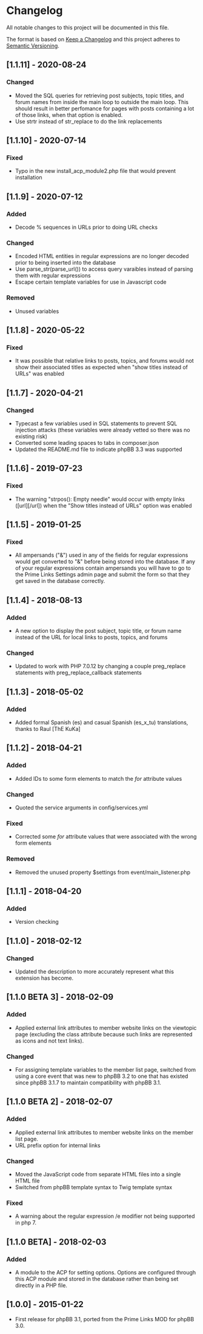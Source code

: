 # Changelog
All notable changes to this project will be documented in this file.

The format is based on [Keep a Changelog](http://keepachangelog.com/en/1.0.0/)
and this project adheres to [Semantic Versioning](http://semver.org/spec/v2.0.0.html).

## [1.1.11] - 2020-08-24
### Changed
- Moved the SQL queries for retrieving post subjects, topic titles, and forum names from inside the main loop to outside the main loop. This should result in better perfomance for pages with posts containing a lot of those links, when that option is enabled.
- Use strtr instead of str_replace to do the link replacements

## [1.1.10] - 2020-07-14
### Fixed
- Typo in the new install_acp_module2.php file that would prevent installation

## [1.1.9] - 2020-07-12
### Added
- Decode % sequences in URLs prior to doing URL checks

### Changed
- Encoded HTML entities in regular expressions are no longer decoded prior to being inserted into the database
- Use parse_str(parse_url()) to access query varaibles instead of parsing them with regular expressions
- Escape certain template variables for use in Javascript code

### Removed
- Unused variables

## [1.1.8] - 2020-05-22
### Fixed
- It was possible that relative links to posts, topics, and forums would not show their associated titles as expected when "show titles instead of URLs" was enabled

## [1.1.7] - 2020-04-21
### Changed
- Typecast a few variables used in SQL statements to prevent SQL injection attacks (these variables were already vetted so there was no existing risk)
- Converted some leading spaces to tabs in composer.json
- Updated the README.md file to indicate phpBB 3.3 was supported

## [1.1.6] - 2019-07-23
### Fixed
- The warning "strpos(): Empty needle" would occur with empty links ([url][/url]) when the "Show titles instead of URLs" option was enabled

## [1.1.5] - 2019-01-25
### Fixed
- All ampersands ("&") used in any of the fields for regular expressions would get converted to "&amp;" before being stored into the database. If any of your regular expressions contain ampersands you will have to go to the Prime Links Settings admin page and submit the form so that they get saved in the database correctly.

## [1.1.4] - 2018-08-13
### Added
- A new option to display the post subject, topic title, or forum name instead of the URL for local links to posts, topics, and forums

### Changed
- Updated to work with PHP 7.0.12 by changing a couple preg_replace statements with preg_replace_callback statements

## [1.1.3] - 2018-05-02
### Added
- Added formal Spanish (es) and casual Spanish (es_x_tu) translations, thanks to Raul [ThE KuKa]

## [1.1.2] - 2018-04-21
### Added
- Added IDs to some form elements to match the *for* attribute values

### Changed
- Quoted the service arguments in config/services.yml

### Fixed
- Corrected some *for* attribute values that were associated with the wrong form elements

### Removed
- Removed the unused property $settings from event/main_listener.php

## [1.1.1] - 2018-04-20
### Added
- Version checking

## [1.1.0] - 2018-02-12
### Changed
- Updated the description to more accurately represent what this extension has become.

## [1.1.0 BETA 3] - 2018-02-09
### Added
- Applied external link attributes to member website links on the viewtopic page (excluding the class attribute because such links are represented as icons and not text links).

### Changed
- For assigning template variables to the member list page, switched from using a core event that was new to phpBB 3.2 to one that has existed since phpBB 3.1.7 to maintain compatibility with phpBB 3.1.

## [1.1.0 BETA 2] - 2018-02-07
### Added
- Applied external link attributes to member website links on the member list page.
- URL prefix option for internal links

### Changed
- Moved the JavaScript code from separate HTML files into a single HTML file
- Switched from phpBB template syntax to Twig template syntax

### Fixed
- A warning about the regular expression /e modifier not being supported in php 7.


## [1.1.0 BETA] - 2018-02-03
### Added
- A module to the ACP for setting options. Options are configured through this ACP module and stored in the database rather than being set directly in a PHP file.

## [1.0.0] - 2015-01-22
- First release for phpBB 3.1, ported from the Prime Links MOD for phpBB 3.0.